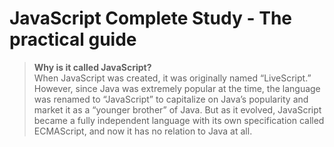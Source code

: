 # JavaScript Complete Study - The practical guide

> **Why is it called JavaScript?**  
> When JavaScript was created, it was originally named “LiveScript.” However, since Java was extremely popular at the time, the language was renamed to “JavaScript” to capitalize on Java’s popularity and market it as a “younger brother” of Java.
> But as it evolved, JavaScript became a fully independent language with its own specification called ECMAScript, and now it has no relation to Java at all.
